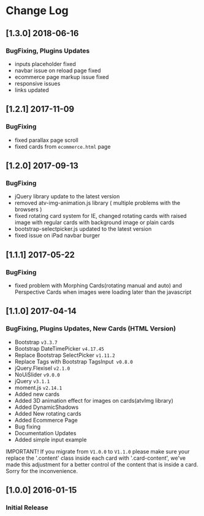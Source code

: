 # Change Log

## [1.3.0] 2018-06-16
### BugFixing, Plugins Updates
- inputs placeholder fixed
- navbar issue on reload page fixed
- ecommerce page markup issue fixed
- responsive issues
- links updated 

## [1.2.1] 2017-11-09
### BugFixing
- fixed parallax page scroll
- fixed cards from `ecommerce.html` page

## [1.2.0] 2017-09-13
### BugFixing
- jQuery library update to the latest version
- removed atv-img-animation.js library ( multiple problems with the browsers )
- fixed rotating card system for IE, changed rotating cards with raised image with regular cards with background image or plain cards
- bootstrap-selectpicker.js updated to the latest version
- fixed issue on iPad navbar burger

## [1.1.1] 2017-05-22
### BugFixing
- fixed problem with Morphing Cards(rotating manual and auto) and Perspective Cards when images were loading later than the javascript

## [1.1.0] 2017-04-14
### BugFixing, Plugins Updates, New Cards (HTML Version)
- Bootstrap `v3.3.7`
- Bootstrap DateTimePicker `v4.17.45`
- Replace Bootstrap SelectPicker `v1.11.2`
- Replace Tags with Bootstrap TagsInput` v0.8.0`
- jQuery.Flexisel `v2.1.0`
- NoUiSlider `v9.0.0`
- jQuery `v3.1.1`
- moment.js `v2.14.1`
- Added new cards
- Added 3D animation effect for images on cards(atvImg library)
- Added DynamicShadows
- Added New rotating cards
- Added Ecommerce Page
- Bug fixing
- Documentation Updates
- Added simple input example

IMPORTANT! If you migrate from `V1.0.0` to `V1.1.0` please make sure your replace the '.content' class inside each card with '.card-content', we've made this adjustment for a better control of the content that is inside a card. Sorry for the inconvenience.

## [1.0.0] 2016-01-15
### Initial Release
